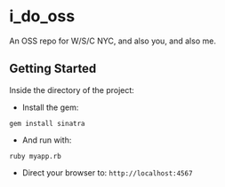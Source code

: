 # i_do_oss
An OSS repo for W/S/C NYC, and also you, and also me.

## Getting Started

Inside the directory of the project:

* Install the gem:

```
gem install sinatra
```

* And run with:

```
ruby myapp.rb
```

* Direct your browser to: `http://localhost:4567`
